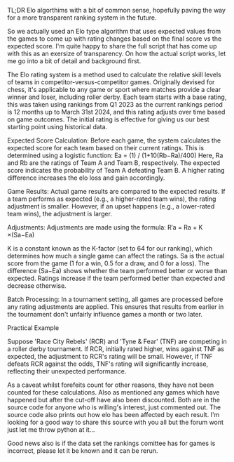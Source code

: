 TL;DR Elo algorthims with a bit of common sense, hopefully paving the way for a more transparent ranking system in the future.

So we actually used an Elo type algorithm that uses expected values from the games to come up with rating changes based on the final score vs the expected score. I'm quite happy to share the full script that has come up with this as an exersize of transparency. On how the actual script works, let me go into a bit of detail and background first.

The Elo rating system is a method used to calculate the relative skill levels of teams in competitor-versus-competitor games. Originally devised for chess, it's applicable to any game or sport where matches provide a clear winner and loser, including roller derby. Each team starts with a base rating, this was taken using rankings from Q1 2023 as the current rankings period is 12 months up to March 31st 2024, and this rating adjusts over time based on game outcomes. The initial rating is effective for giving us our best starting point using historical data.

Expected Score Calculation:
Before each game, the system calculates the expected score for each team based on their current ratings. This is determined using a logistic function:
Ea = (1) / (1+10(Rb−Ra)/400)
Here, Ra and Rb are the ratings of Team A and Team B, respectively. The expected score indicates the probability of Team A defeating Team B. A higher rating difference increases the elo loss and gain accordingly.

Game Results:
Actual game results are compared to the expected results. If a team performs as expected (e.g., a higher-rated team wins), the rating adjustment is smaller. However, if an upset happens (e.g., a lower-rated team wins), the adjustment is larger.

Adjustments:
Adjustments are made using the formula:
R′a = Ra + K ×(Sa−Ea)

K is a constant known as the K-factor (set to 64 for our ranking), which determines how much a single game can affect the ratings. Sa is the actual score from the game (1 for a win, 0.5 for a draw, and 0 for a loss).
The difference (Sa−Ea) shows whether the team performed better or worse than expected. Ratings increase if the team performed better than expected and decrease otherwise.

Batch Processing:
In a tournament setting, all games are processed before any rating adjustments are applied. This ensures that results from earlier in the tournament don't unfairly influence games a month or two later.

Practical Example

Suppose 'Race City Rebels' (RCR) and 'Tyne & Fear' (TNF) are competing in a roller derby tournament. If RCR, initially rated higher, wins against TNF as expected, the adjustment to RCR's rating will be small. However, if TNF defeats RCR against the odds, TNF's rating will significantly increase, reflecting their unexpected performance.

As a caveat whilst forefeits count for other reasons, they have not been counted for these calculations. Also as mentioned any games which have happened but after the cut-off have also been discounted. Both are in the source code for anyone who is willing's interest, just commented out.
The source code also prints out how elo has been affected by each result. I'm looking for a good way to share this source with you all but the forum wont just let me throw python at it...

Good news also is if the data set the rankings comittee has for games is incorrect, please let it be known and it can be rerun. 
